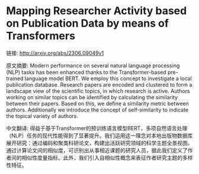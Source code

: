 # Mapping Researcher Activity based on Publication Data by means of Transformers

链接: http://arxiv.org/abs/2306.09049v1

原文摘要:
Modern performance on several natural language processing (NLP) tasks has
been enhanced thanks to the Transformer-based pre-trained language model BERT.
We employ this concept to investigate a local publication database. Research
papers are encoded and clustered to form a landscape view of the scientific
topics, in which research is active. Authors working on similar topics can be
identified by calculating the similarity between their papers. Based on this,
we define a similarity metric between authors. Additionally we introduce the
concept of self-similarity to indicate the topical variety of authors.

中文翻译:
得益于基于Transformer的预训练语言模型BERT，多项自然语言处理（NLP）任务的现代性能得到了显著提升。我们运用这一理念对本地出版物数据库展开研究：通过编码和聚类科研论文，构建出活跃研究领域的科学主题全景视图。通过计算论文间的相似度，可识别出从事相近课题的研究人员，据此我们定义了作者间的相似性度量指标。此外，我们引入自相似性概念来表征作者研究主题的多样性特征。
